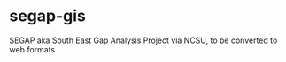 segap-gis
=========

SEGAP aka South East Gap Analysis Project via NCSU, to be converted to web formats
